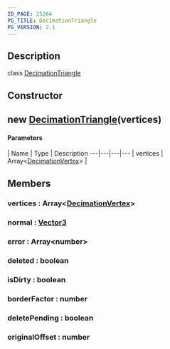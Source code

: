 ```yaml
---
ID_PAGE: 25264
PG_TITLE: DecimationTriangle
PG_VERSION: 2.1
---
```

## Description

class [DecimationTriangle](/classes/3.0/DecimationTriangle)



## Constructor

## new [DecimationTriangle](/classes/3.0/DecimationTriangle)(vertices)



#### Parameters
 | Name | Type | Description
---|---|---|---
 | vertices | Array&lt;[DecimationVertex](/classes/3.0/DecimationVertex)&gt; |      

## Members

### vertices : Array&lt;[DecimationVertex](/classes/3.0/DecimationVertex)&gt;



### normal : [Vector3](/classes/3.0/Vector3)



### error : Array&lt;number&gt;



### deleted : boolean



### isDirty : boolean



### borderFactor : number



### deletePending : boolean



### originalOffset : number



